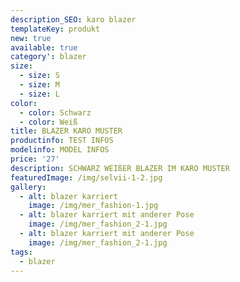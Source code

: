 ```yaml
---
description_SEO: karo blazer
templateKey: produkt
new: true
available: true
category': blazer
size:
  - size: S
  - size: M
  - size: L
color:
  - color: Schwarz
  - color: Weiß
title: BLAZER KARO MUSTER
productinfo: TEST INFOS
modelinfo: MODEL INFOS
price: '27'
description: SCHWARZ WEIßER BLAZER IM KARO MUSTER
featuredImage: /img/selvii-1-2.jpg
gallery:
  - alt: blazer karriert
    image: /img/mer_fashion-1.jpg
  - alt: blazer karriert mit anderer Pose
    image: /img/mer_fashion_2-1.jpg
  - alt: blazer karriert mit anderer Pose
    image: /img/mer_fashion_2-1.jpg
tags:
  - blazer
---
```


